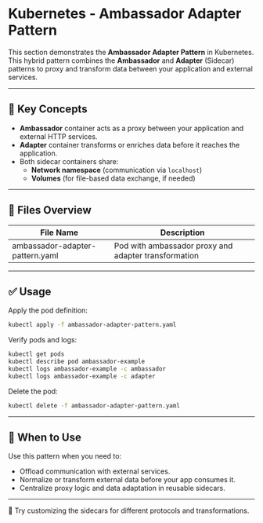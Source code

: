 # Kubernetes - Ambassador Adapter Pattern

This section demonstrates the **Ambassador Adapter Pattern** in Kubernetes.  
This hybrid pattern combines the **Ambassador** and **Adapter** (Sidecar) patterns to proxy and transform data between your application and external services.

---

## 🧠 Key Concepts

- **Ambassador** container acts as a proxy between your application and external HTTP services.
- **Adapter** container transforms or enriches data before it reaches the application.
- Both sidecar containers share:
  - **Network namespace** (communication via `localhost`)
  - **Volumes** (for file-based data exchange, if needed)

---

## 📁 Files Overview

| File Name                       | Description                                              |
|---------------------------------|----------------------------------------------------------|
| ambassador-adapter-pattern.yaml | Pod with ambassador proxy and adapter transformation     |

---

## ✅ Usage

Apply the pod definition:
```bash
kubectl apply -f ambassador-adapter-pattern.yaml
```

Verify pods and logs:
```bash
kubectl get pods
kubectl describe pod ambassador-example
kubectl logs ambassador-example -c ambassador
kubectl logs ambassador-example -c adapter
```

Delete the pod:
```bash
kubectl delete -f ambassador-adapter-pattern.yaml
```

---

## 📌 When to Use

Use this pattern when you need to:
- Offload communication with external services.
- Normalize or transform external data before your app consumes it.
- Centralize proxy logic and data adaptation in reusable sidecars.

---

🧠 Try customizing the sidecars for different protocols and transformations.
